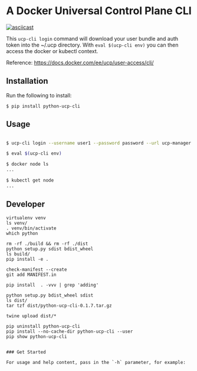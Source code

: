 # A Docker Universal Control Plane CLI 

[![asciicast](https://asciinema.org/a/05qkp37lroHzKcfxRfu60scGD.png)](https://asciinema.org/a/05qkp37lroHzKcfxRfu60scGD)


This `ucp-cli login` command will download your user bundle and auth token into the ~/.ucp directory.
With `eval $(ucp-cli env)` you can then access the docker or kubectl context.

Reference: https://docs.docker.com/ee/ucp/user-access/cli/


## Installation

Run the following to install:

```
$ pip install python-ucp-cli
```

## Usage

```bash

$ ucp-cli login --username user1 --password password --url ucp-manager.local

$ eval $(ucp-cli env)

$ docker node ls
...

$ kubectl get node
...

```


## Developer

```
virtualenv venv
ls venv/
. venv/bin/activate
which python
```

```
rm -rf ./build && rm -rf ./dist
python setup.py sdist bdist_wheel
ls build/
pip install -e .
```

```
check-manifest --create
git add MANIFEST.in
```

```
pip install  . -vvv | grep 'adding'
```

```
python setup.py bdist_wheel sdist
ls dist/
tar tzf dist/python-ucp-cli-0.1.7.tar.gz

twine upload dist/*

pip uninstall python-ucp-cli
pip install --no-cache-dir python-ucp-cli --user
pip show python-ucp-cli


### Get Started

For usage and help content, pass in the `-h` parameter, for example:


